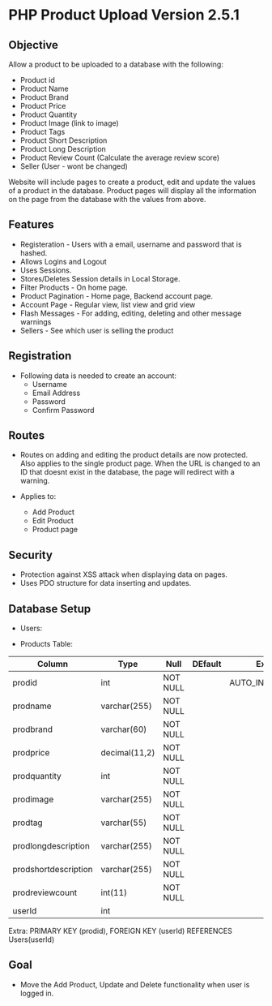 # PHP Product Upload Version 2.5.1

## Objective

Allow a product to be uploaded to a database with the following:

- Product id
- Product Name
- Product Brand
- Product Price
- Product Quantity
- Product Image (link to image)
- Product Tags
- Product Short Description
- Product Long Description
- Product Review Count (Calculate the average review score)
- Seller (User - wont be changed)

Website will include pages to create a product, edit and update the values of a product in the database. Product pages will display all the information on the page from the database with the values from above.

## Features

- Registeration -  Users with a email, username and password that is hashed.
- Allows Logins and Logout
- Uses Sessions.
- Stores/Deletes Session details in Local Storage.
- Filter Products - On home page.
- Product Pagination - Home page, Backend account page.
- Account Page - Regular view, list view and grid view
- Flash Messages - For adding, editing, deleting and other message warnings
- Sellers - See which user is selling the product

## Registration

- Following data is needed to create an account:
    - Username
    - Email Address
    - Password
    - Confirm Password

## Routes

- Routes on adding and editing the product details are now protected. Also applies to the single product page. When the URL is changed to an ID that doesnt exist in the database, the page will redirect with a warning.

- Applies to:
    - Add Product
    - Edit Product
    - Product page

## Security

- Protection against XSS attack when displaying data on pages.
- Uses PDO structure for data inserting and updates.

## Database Setup

- Users:

- Products Table:

| Column | Type |  Null | DEfault | Extra |
| --- | --- | --- | --- | --- |
| prodid | int  | NOT NULL  | | AUTO_INCREMENT  |
| prodname | varchar(255)  | NOT NULL  |
| prodbrand | varchar(60)  | NOT NULL  |
| prodprice | decimal(11,2)  | NOT NULL  |
| prodquantity | int  | NOT NULL  |
| prodimage | varchar(255)  | NOT NULL  |
| prodtag | varchar(55)  | NOT NULL  | 
| prodlongdescription | varchar(255)  | NOT NULL  | 
| prodshortdescription | varchar(255)  | NOT NULL  | 
| prodreviewcount | int(11)  | NOT NULL  |
| userId | int  |

Extra: PRIMARY KEY (prodid), FOREIGN KEY (userId) REFERENCES Users(userId)



## Goal

- Move the Add Product, Update and Delete functionality when user is logged in.

